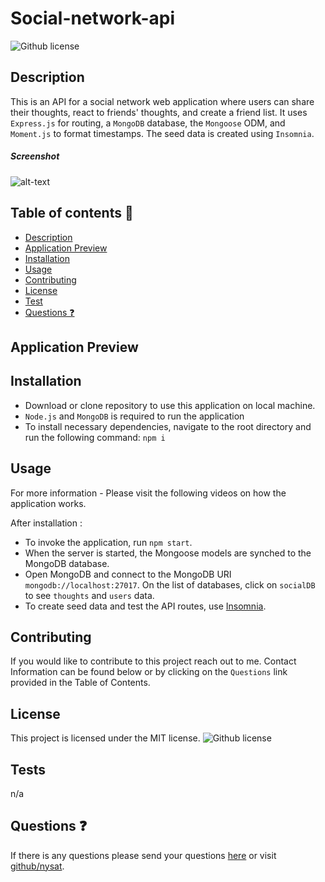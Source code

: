 # Social-network-api

![Github license](https://img.shields.io/badge/license-MIT-blue.svg)

## Description
This is an API for a social network web application where users can share their thoughts, react to friends' thoughts, and create a friend list. It uses `Express.js` for routing, a `MongoDB` database, the `Mongoose` ODM, and `Moment.js` to format timestamps. The seed data is created using `Insomnia`.



##### Screenshot

![alt-text](./)

## Table of contents 📖
* [Description](#description)
* [Application Preview ](#application-preview-)
* [Installation](#installation)
* [Usage](#usage)
* [Contributing](#contributing)
* [License](#license)
* [Test](#test)
* [Questions ❓](#questions)

## Application Preview 



## Installation 

- Download or clone repository to use this application on local machine.
- `Node.js` and `MongoDB` is required to run the application
- To install necessary dependencies, navigate to the root directory and run the following command:
  `npm i`

## Usage

For more information - Please visit the following videos on how the application works.


After installation :

- To invoke the application, run `npm start`.
- When the server is started, the Mongoose models are synched to the MongoDB database.
- Open MongoDB and connect to the MongoDB URI `mongodb://localhost:27017`. On the list of databases, click on `socialDB` to see `thoughts` and `users` data.
- To create seed data and test the API routes, use [Insomnia](https://insomnia.rest/download). 


## Contributing

If you would like to contribute to this project reach out to me. Contact Information can be found below or by clicking on the `Questions` link provided in the Table of Contents.

## License

This project is licensed under the MIT license. ![Github license](https://img.shields.io/badge/license-MIT-blue.svg)

## Tests

n/a

## Questions ❓

If there is any questions please send your questions [here](nysatrejo3@gmail.com) or visit [github/nysat](https://github.com/nysat).